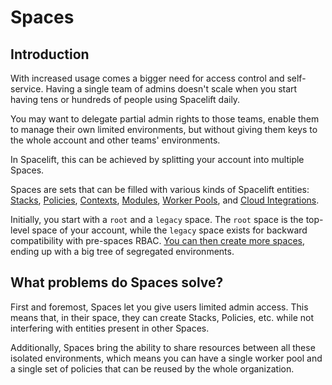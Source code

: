 # Spaces

## Introduction

With increased usage comes a bigger need for access control and self-service. Having a single team of admins doesn't scale when you start having tens or hundreds of people using Spacelift daily.

You may want to delegate partial admin rights to those teams, enable them to manage their own limited environments, but without giving them keys to the whole account and other teams' environments.

In Spacelift, this can be achieved by splitting your account into multiple Spaces.

Spaces are sets that can be filled with various kinds of Spacelift entities: [Stacks](../stack/README.md), [Policies](../policy/README.md), [Contexts](../configuration/context.md), [Modules](../../vendors/terraform/module-registry.md), [Worker Pools](../worker-pools.md), and [Cloud Integrations](../../integrations/cloud-providers/README.md).

Initially, you start with a `root` and a `legacy` space. The `root` space is the top-level space of your account, while the `legacy` space exists for backward compatibility with pre-spaces RBAC. [You can then create more spaces](https://docs.spacelift.io/concepts/spaces/creating-a-space), ending up with a big tree of segregated environments.

## What problems do Spaces solve?

First and foremost, Spaces let you give users limited admin access. This means that, in their space, they can create Stacks, Policies, etc. while not interfering with entities present in other Spaces.

Additionally, Spaces bring the ability to share resources between all these isolated environments, which means you can have a single worker pool and a single set of policies that can be reused by the whole organization.
